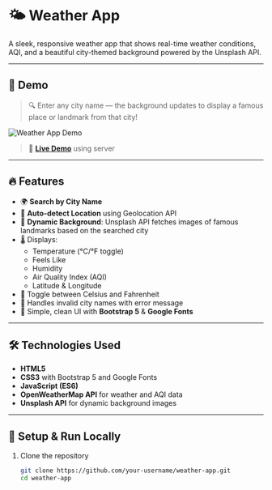 # 🌤️ Weather App

A sleek, responsive weather app that shows real-time weather conditions, AQI, and a beautiful city-themed background powered by the Unsplash API.

---

## 📸 Demo

> 🔍 Enter any city name — the background updates to display a famous place or landmark from that city!

![Weather App Demo](your-demo-screenshot-url)
> 🔗 **[Live Demo]([https://theadarsh1m.github.io/Weather/](https://weather-pfas.onrender.com))**  using server

---

## 🔥 Features

- 🌍 **Search by City Name**
- 📍 **Auto-detect Location** using Geolocation API
- 🌇 **Dynamic Background**: Unsplash API fetches images of famous landmarks based on the searched city
- 🌡️ Displays:
  - Temperature (°C/°F toggle)
  - Feels Like
  - Humidity
  - Air Quality Index (AQI)
  - Latitude & Longitude
- 🔁 Toggle between Celsius and Fahrenheit
- 🚫 Handles invalid city names with error message
- 🧠 Simple, clean UI with **Bootstrap 5** & **Google Fonts**

---

## 🛠️ Technologies Used

- **HTML5**
- **CSS3** with Bootstrap 5 and Google Fonts
- **JavaScript (ES6)**
- **OpenWeatherMap API** for weather and AQI data
- **Unsplash API** for dynamic background images

---

## 🧪 Setup & Run Locally

1. Clone the repository
   ```bash
   git clone https://github.com/your-username/weather-app.git
   cd weather-app
